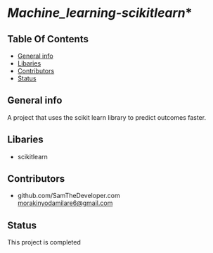 # *Machine_learning-scikitlearn**

## **Table Of Contents**



* [General info](#general-info)
* [Libaries](#Libaries)
* [Contributors](#contributors)
* [Status](#status)

## General info
A project that uses the scikit learn library to predict outcomes faster.

## Libaries
* scikitlearn






## Contributors
* github.com/SamTheDeveloper.com
<br>  morakinyodamilare6@gmail.com



## Status
This project is completed





